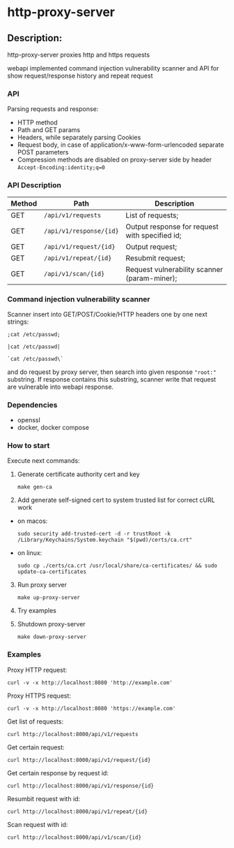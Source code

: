 # http-proxy-server

## Description:

http-proxy-server proxies http and https requests

webapi implemented command injection vulnerability scanner and API for show request/response history and repeat request

### API

Parsing requests and response:
* HTTP method
* Path and GET params 
* Headers, while separately parsing Cookies
* Request body, in case of application/x-www-form-urlencoded separate POST parameters
* Compression methods are disabled on proxy-server side by header `Accept-Encoding:identity;q=0` 

### API Description

| Method | Path                   | Description
| ---    | ---                    | --- |
| GET    |`/api/v1/requests`      | List of requests; |
| GET    |`/api/v1/response/{id}` | Output response for request with specified id; |
| GET    |`/api/v1/request/{id}`  | Output request; |
| GET    |`/api/v1/repeat/{id}`   | Resubmit request; |
| GET    |`/api/v1/scan/{id}`     | Request vulnerability scanner (param-miner); |

### Command injection vulnerability scanner

Scanner insert into GET/POST/Сookie/HTTP headers one by one next strings:

`;cat /etc/passwd;`

`|cat /etc/passwd|`

`` `cat /etc/passwd\` `` 

and do request by proxy server, then search into given response `"root:"` substring. If response contains this substring, scanner write that request are vulnerable into webapi response.

### Dependencies

* openssl
* docker, docker compose

### How to start

Execute next commands:

1. Generate certificate authority cert and key 

    `make gen-ca`

2. Add generate self-signed cert to system trusted list for correct cURL work

* on macos: 

    `sudo security add-trusted-cert -d -r trustRoot -k /Library/Keychains/System.keychain "$(pwd)/certs/ca.crt" `

* on linux:

    `sudo cp ./certs/ca.crt /usr/local/share/ca-certificates/ && sudo update-ca-certificates`

3. Run proxy server

    `make up-proxy-server`

4. Try examples

5. Shutdown proxy-server

    `make down-proxy-server`

### Examples

Proxy HTTP request:

`curl -v -x http://localhost:8080 'http://example.com'`

Proxy HTTPS request:

`curl -v -x http://localhost:8080 'https://example.com'`

Get list of requests:

`curl http://localhost:8000/api/v1/requests`

Get certain request:

`curl http://localhost:8000/api/v1/request/{id}`

Get certain response by request id:

`curl http://localhost:8000/api/v1/response/{id}`

Resumbit request with id:

`curl http://localhost:8000/api/v1/repeat/{id}`

Scan request with id:

`curl http://localhost:8000/api/v1/scan/{id}`
